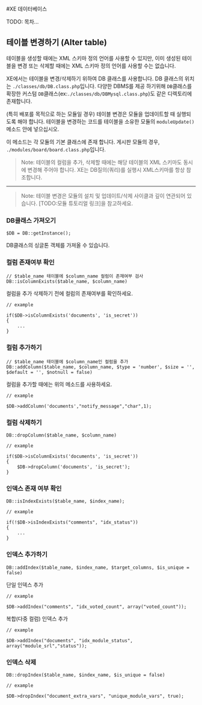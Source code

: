 
#XE 데이터베이스


TODO: 목차...


## 테이블 변경하기 (Alter table)

테이블을 생성할 때에는 XML  스키마 정의 언어를 사용할 수 있지만, 이미 생성된 테이블을 변경 또는 삭제할 때에는  XML 스키마 정의 언어를 사용할 수는 없습니다.

XE에서는 테이블을 변경/삭제하기 위하여 DB 클래스를 사용합니다. DB 클래스의 위치는 `./classes/db/DB.class.php`입니다. 다양한 DBMS를 제공 하기위해 `DB`클래스를 확장한 커스텀 `DB`클래스(ex:`./classes/db/DBMysql.class.php`)도 같은 디렉토리에 존재합니다.

(특히 배포를 목적으로 하는 모듈일 경우) 테이블 변경은 모듈을 업데이트할 때 실행되도록 해야 합니다. 
테이블을 변경하는 코드를 테이블을 소유한 모듈의 `moduleUpdate()` 메소드 안에 넣으십시오. 

이 메소드는 각 모듈의 기본 클래스에 존재 합니다. 게시판 모듈의 경우, `./modules/board/board.class.php`입니다.


> Note: 테이블의 컬럼을 추가, 삭제할 때에는 해당 테이블의 XML 스키마도 동시에 변경해 주어야 합니다. XE는 DB질의(쿼리)를 실행시 XML스키마를 항상 참조합니다.

---

> Note: 테이블 변경은 모듈의 설치 및 업데이트/삭제 사이클과 깊이 연관되어 있습니다. [TODO:모듈 튜토리얼 링크]을 참고하세요.


### DB클래스 가져오기

```
$DB = DB::getInstance();
```
DB클래스의 싱글톤 객체를 가져올 수 있습니다.


### 컬럼 존재여부 확인

```
// $table_name 테이블에 $column_name 컬럼이 존재여부 검사
DB::isColumnExists($table_name, $column_name)
```
컬럼을 추가 삭제하기 전에 컬럼의 존재여부를 확인하세요.

```
// example

if($DB->isColumnExists('documents', 'is_secret'))
{
	...
}
```

### 컬럼 추가하기

```
// $table_name 테이블에 $column_name인 컬럼을 추가
DB::addColumn($table_name, $column_name, $type = 'number', $size = '', $default = '', $notnull = false)
```

컬럼을 추가할 때에는 위의 메소드를 사용하세요.


```
// example

$DB->addColumn('documents',"notify_message","char",1);
```

### 컬럼 삭제하기

```
DB::dropColumn($table_name, $column_name)
```


```
// example

if($DB->isColumnExists('documents', 'is_secret'))
{
	$DB->dropColumn('documents', 'is_secret');
}
```			

### 인덱스 존재 여부 확인

```
DB::isIndexExists($table_name, $index_name);
```


```
// example

if(!$DB->isIndexExists("comments", "idx_status"))
{
	...
}
```


### 인덱스 추가하기

```
DB::addIndex($table_name, $index_name, $target_columns, $is_unique = false)
```

단일 인덱스 추가

```
// example

$DB->addIndex("comments", "idx_voted_count", array("voted_count"));
```

복합(다중 컬럼) 인덱스 추가

```
// example

$DB->addIndex("documents", "idx_module_status", array("module_srl","status"));
```

### 인덱스 삭제

```
DB::dropIndex($table_name, $index_name, $is_unique = false)
```

```
// example

$DB->dropIndex("document_extra_vars", "unique_module_vars", true);
```











